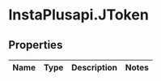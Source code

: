 # InstaPlusapi.JToken

## Properties
Name | Type | Description | Notes
------------ | ------------- | ------------- | -------------
